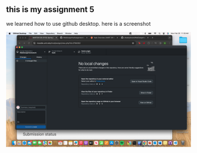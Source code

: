 ## this is my assignment 5
we learned how to use github desktop. here is a screenshot

![screenshot](./images/screenshot.png)